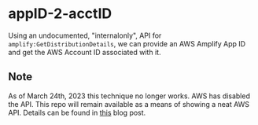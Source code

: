 # appID-2-acctID

Using an undocumented, "internalonly", API for `amplify:GetDistributionDetails`, we can provide an AWS Amplify App ID and get the AWS Account ID associated with it.

## Note

As of March 24th, 2023 this technique no longer works. AWS has disabled the API. This repo will remain available as a means of showing a neat AWS API. Details can be found in [this](https://frichetten.com/blog/undocumented-amplify-api-leak-account-id/) blog post.
